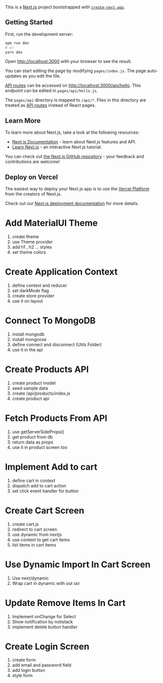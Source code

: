 This is a [Next.js](https://nextjs.org/) project bootstrapped with [`create-next-app`](https://github.com/vercel/next.js/tree/canary/packages/create-next-app).

## Getting Started

First, run the development server:

```bash
npm run dev
# or
yarn dev
```

Open [http://localhost:3000](http://localhost:3000) with your browser to see the result.

You can start editing the page by modifying `pages/index.js`. The page auto-updates as you edit the file.

[API routes](https://nextjs.org/docs/api-routes/introduction) can be accessed on [http://localhost:3000/api/hello](http://localhost:3000/api/hello). This endpoint can be edited in `pages/api/hello.js`.

The `pages/api` directory is mapped to `/api/*`. Files in this directory are treated as [API routes](https://nextjs.org/docs/api-routes/introduction) instead of React pages.

## Learn More

To learn more about Next.js, take a look at the following resources:

- [Next.js Documentation](https://nextjs.org/docs) - learn about Next.js features and API.
- [Learn Next.js](https://nextjs.org/learn) - an interactive Next.js tutorial.

You can check out [the Next.js GitHub repository](https://github.com/vercel/next.js/) - your feedback and contributions are welcome!

## Deploy on Vercel

The easiest way to deploy your Next.js app is to use the [Vercel Platform](https://vercel.com/new?utm_medium=default-template&filter=next.js&utm_source=create-next-app&utm_campaign=create-next-app-readme) from the creators of Next.js.

Check out our [Next.js deployment documentation](https://nextjs.org/docs/deployment) for more details.

# Add MaterialUI Theme

1.  create theme
2.  use Theme provider
3.  add h1 , h2 ... styles
4.  set theme colors

# Create Application Context

1.  define context and reducer
2.  set darkMode flag
3.  create store provider
4.  use it on layout

# Connect To MongoDB

1.  install mongodb
2.  install mongoose
3.  define connect and disconnect (Utils Folder)
4.  use it in the api

# Create Products API

1. create product model
2. seed sample data
3. create /api/products/index.js
4. create product api

# Fetch Products From API

1. use getServerSideProps()
2. get product from db
3. return data as props
4. use it in product screen too

# Implement Add to cart

1. define cart in context
2. dispatch add to cart action
3. set click event handler for button

# Create Cart Screen

1. create cart.js
2. redirect to cart screen
3. use dynamic from nextjs
4. use context to get cart items
5. list items in cart items

# Use Dynamic Import In Cart Screen

1. Use next/dynamic
2. Wrap cart in dynamic with out ssr

# Update Remove Items In Cart

1.  Implement onChange for Select
2.  Show notification by notistack
3.  implement delete button handler

# Create Login Screen

1. create form
2. add email and password field
3. add login button
4. style form
